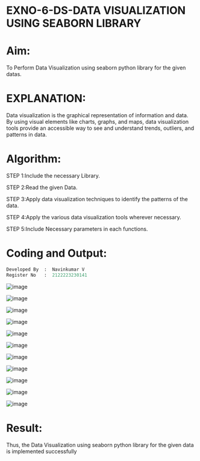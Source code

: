
# EXNO-6-DS-DATA VISUALIZATION USING SEABORN LIBRARY

# Aim:
  To Perform Data Visualization using seaborn python library for the given datas.

# EXPLANATION:
Data visualization is the graphical representation of information and data. By using visual elements like charts, graphs, and maps, data visualization tools provide an accessible way to see and understand trends, outliers, and patterns in data.

# Algorithm:
STEP 1:Include the necessary Library.

STEP 2:Read the given Data.

STEP 3:Apply data visualization techniques to identify the patterns of the data.

STEP 4:Apply the various data visualization tools wherever necessary.

STEP 5:Include Necessary parameters in each functions.

# Coding and Output:
```python
Developed By  :  Navinkumar V
Register No   :  2122223230141
```

![image](https://github.com/user-attachments/assets/1f3d157e-221a-4d98-9d6a-da5021125f9f)

![image](https://github.com/user-attachments/assets/536f406d-de2e-4c3a-ac9b-cada3a52277a)

![image](https://github.com/user-attachments/assets/7a86f60e-1398-4727-9bc7-b8f936170436)

![image](https://github.com/user-attachments/assets/dc16566b-058e-4694-8f4c-d64a2aaffbfb)

![image](https://github.com/user-attachments/assets/920b99d6-ca27-42c9-9083-88fa7af7f7cc)

![image](https://github.com/user-attachments/assets/3d330ee0-7a7e-46f6-99ac-5eddc6dca08a)

![image](https://github.com/user-attachments/assets/8e9363e5-b188-4ff6-8317-7fad4c8d4e54)

![image](https://github.com/user-attachments/assets/88871f21-296a-40dc-bbd9-1c9b2ec658be)

![image](https://github.com/user-attachments/assets/ee770de6-eb29-4817-97a5-2b90b7a7cf7e)

![image](https://github.com/user-attachments/assets/b47e8802-a58d-4cf6-ba54-b3422e72a5bc)

![image](https://github.com/user-attachments/assets/5252cb87-4ad9-44c9-9073-96d2b75e9182)


# Result:

Thus, the Data Visualization using seaborn python library for the given data is implemented successfully
